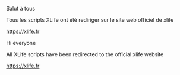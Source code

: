 Salut à tous

Tous les scripts XLife ont été rediriger sur le site web officiel de xlife

https://xlife.fr

Hi everyone

All XLife scripts have been redirected to the official xlife website

https://xlife.fr
